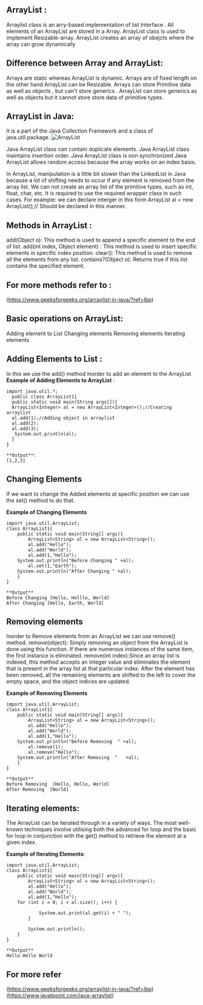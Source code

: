 ## ArrayList :

Arraylist class is an arry-based implementation of list Interface . All elements of an ArrayList are stored in a Array. 
ArrayList class is used to implement Resizable-array. 
ArrayList creates an array of obejcts where the array can grow dynamically  

## Difference between Array and ArrayList:
Arrays are static whereas ArrayList is dynamic. Arrays are of fixed length on the other hand ArrayList  can be Resizable.
Arrays can store Primitive data as well as objects , but can't store generics . ArrayList  can store generics as well as objects but it cannot store store data of primitive types. 

## ArrayList in Java:
It is a part of the Java Collection Framework and a class of java.util.package.
![ArrayList](https://media.geeksforgeeks.org/wp-content/cdn-uploads/20200624184403/ArrayList.png "ArrayList")

Java ArrayList class can contain duplicate elements.
Java ArrayList class maintains insertion order.
Java ArrayList class is non synchronized
Java ArrayList allows random access because the array works on an index basis.

In ArrayList, manipulation is a little bit slower than the LinkedList in Java because a lot of shifting needs to occur if any element is removed from the array list.
We can not create an array list of the primitive types, such as int, float, char, etc. It is required to use the required wrapper class in such cases. 
For example:
we can declare interger in this form 
ArrayList<Integer> al = new ArrayList<Integer>();// Should be declared in this manner.

## Methods in ArrayList :
add(Object o): This method is used to append a specific element to the end of list.
add(int index, Object element) :  This method is used to insert specific elements in specific index position.
clear(): This method is used to remove all the elements from any list.
contains?(Object o): Returns true if this list contains the specified element.

## For more methods refer to :
(https://www.geeksforgeeks.org/arraylist-in-java/?ref=lbp)

## Basic operations on ArrayList:
Adding element to List
Changing elements
Removing elements
Iterating elements  

## Adding Elements to List :
In this we use the add() method inorder to add an element to the ArrayList 
**Example of Adding Elements to  ArrayList** :
```
import java.util.*;  
  public class ArrayList1{  
  public static void main(String args[]){  
  ArrayList<Integer> al = new ArrayList<Integer>();//Creating arraylist  
  al.add(1);//Adding object in arraylist    
  al.add(2);    
  al.add(3);    
   System.out.println(al);    
  }  
}

**Output**:
[1,2,3]	
```
## Changing Elements
If we want to change the Added elements at specific position we can use the set() method to do that.

**Example of Changing Elements**

```
import java.util.ArrayList; 
class ArrayList1{
    public static void main(String[] args){
        ArrayList<String> al = new ArrayList<String>();
        al.add("Hello");
        al.add("World");
        al.add(1,"Hello");
    System.out.println("Before Changing " +al);
        al.set(1,"Earth");
    System.out.println("After Changing " +al);   
    }
}

**Output**
Before Changing [Hello, Helllo, World]
After Changing [Hello, Earth, World]
```
## Removing elements 
Inorder to Remove elements from an ArrayList we can use remove() method.
remove(object): Simply removing an object from the ArrayList is done using this function. If there are numerous instances of the same item, the first instance is eliminated.
remove(int index):Since an array list is indexed, this method accepts an integer value and eliminates the element that is present in the array list at that particular index. After the element has been removed, all the remaining elements are shifted to the left to cover the empty space, and the object indices are updated.

**Example of Removing Elements**

```
import java.util.ArrayList; 
class ArrayList1{
    public static void main(String[] args){
        ArrayList<String> al = new ArrayList<String>();
        al.add("Hello");
        al.add("World");
        al.add(1,"Hello");
    System.out.println("Before Removing  " +al);
        al.remove(1);
        al.remove("Hello");
    System.out.println("After Removing  "   +al);   
    }
}

**Output**
Before Removing  [Hello, Hello, World]
After Removing  [World]
```
## Iterating elements:
The ArrayList can be iterated through in a variety of ways. The most well-known techniques involve utilising both the advanced for loop and the basic for loop in conjunction with the get() method to retrieve the element at a given index.

**Example of Iterating Elements**:
```
import java.util.ArrayList; 
class ArrayList1{
    public static void main(String[] args){
        ArrayList<String> al = new ArrayList<String>();
        al.add("Hello");
        al.add("World");
        al.add(1,"Hello");
    for (int i = 0; i < al.size(); i++) {
 
            System.out.print(al.get(i) + " ");
        }
 
        System.out.println(); 
    }
}

**Output**
Hello Hello World
```


## For more refer
(https://www.geeksforgeeks.org/arraylist-in-java/?ref=lbp)
(https://www.javatpoint.com/java-arraylist)




 
